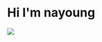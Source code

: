 <body>
  <h1>Hi I'm nayoung</h1>
  <p style="text-align:center;"></p>
  <div>
    <img src="https://img.shields.io/badge/c-A8B9CC?style=for-the-badge&logo=c&logoColor=white">
  </div>
</body>
